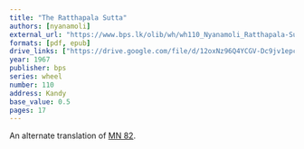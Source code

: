 ```yaml
---
title: "The Ratthapala Sutta"
authors: [nyanamoli]
external_url: "https://www.bps.lk/olib/wh/wh110_Nyanamoli_Ratthapala-Sutta.html"
formats: [pdf, epub]
drive_links: ["https://drive.google.com/file/d/12oxNz96Q4YCGV-Dc9jv1epcYmF2bH_NO/view?usp=drivesdk", "https://drive.google.com/file/d/1-vbRfktdAG9v7-ftYASB_Mi2OWeomfGS/view?usp=drivesdk"]
year: 1967
publisher: bps
series: wheel
number: 110
address: Kandy
base_value: 0.5
pages: 17
---
```


An alternate translation of [MN 82](/content/canon/mn82).
